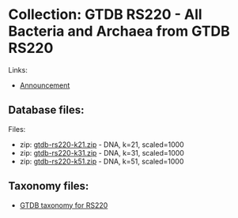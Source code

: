 # Collection: GTDB RS220 - All Bacteria and Archaea from GTDB RS220

Links:
* [Announcement](https://forum.gtdb.ecogenomic.org/t/announcing-gtdb-r09-rs220/595)

## Database files:

Files:
* zip: [gtdb-rs220-k21.zip](https://farm.cse.ucdavis.edu/~ctbrown/sourmash-db/gtdb-rs220/gtdb-rs220-k21.zip) - DNA, k=21, scaled=1000
* zip: [gtdb-rs220-k31.zip](https://farm.cse.ucdavis.edu/~ctbrown/sourmash-db/gtdb-rs220/gtdb-rs220-k31.zip) - DNA, k=31, scaled=1000
* zip: [gtdb-rs220-k51.zip](https://farm.cse.ucdavis.edu/~ctbrown/sourmash-db/gtdb-rs220/gtdb-rs220-k51.zip) - DNA, k=51, scaled=1000


## Taxonomy files:

* [GTDB taxonomy for RS220](https://farm.cse.ucdavis.edu/~ctbrown/sourmash-db/gtdb-rs220.lineages.csv)
